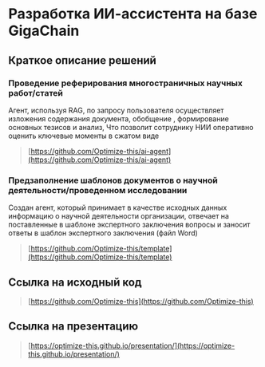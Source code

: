 # Разработка ИИ-ассистента на базе GigaChain

## Краткое описание решений

### Проведение реферирования многостраничных научных работ/статей

Агент, используя RAG, по запросу пользователя осуществляет  изложения содержания документа, обобщение , формирование основных тезисов и анализ, Что позволит сотруднику НИИ  оперативно оценить ключевые моменты в сжатом виде

> [https://github.com/Optimize-this/ai-agent](https://github.com/Optimize-this/ai-agent)

### Предзаполнение шаблонов документов о научной деятельности/проведенном исследовании

Создан агент, который принимает в качестве исходных данных информацию о научной деятельности организации, отвечает на поставленные в шаблоне экспертного заключения вопросы и заносит ответы в шаблон экспертного заключения (файл Word)

> [https://github.com/Optimize-this/template](https://github.com/Optimize-this/template)

## Ссылка на исходный код

> [https://github.com/Optimize-this](https://github.com/Optimize-this)

## Ссылка на презентацию

> [https://optimize-this.github.io/presentation/](https://optimize-this.github.io/presentation/)

